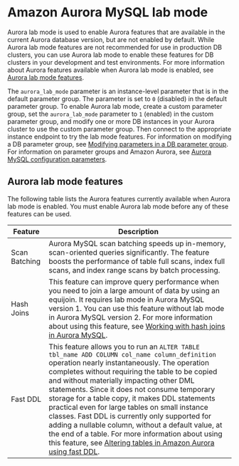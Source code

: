 # Amazon Aurora MySQL lab mode<a name="AuroraMySQL.Updates.LabMode"></a><a name="labmode"></a>

Aurora lab mode is used to enable Aurora features that are available in the current Aurora database version, but are not enabled by default\. While Aurora lab mode features are not recommended for use in production DB clusters, you can use Aurora lab mode to enable these features for DB clusters in your development and test environments\. For more information about Aurora features available when Aurora lab mode is enabled, see [Aurora lab mode features](#AuroraMySQL.Updates.LabModeFeatures)\.

The `aurora_lab_mode` parameter is an instance\-level parameter that is in the default parameter group\. The parameter is set to `0` \(disabled\) in the default parameter group\. To enable Aurora lab mode, create a custom parameter group, set the `aurora_lab_mode` parameter to `1` \(enabled\) in the custom parameter group, and modify one or more DB instances in your Aurora cluster to use the custom parameter group\. Then connect to the appropriate instance endpoint to try the lab mode features\. For information on modifying a DB parameter group, see [Modifying parameters in a DB parameter group](USER_WorkingWithParamGroups.md#USER_WorkingWithParamGroups.Modifying)\. For information on parameter groups and Amazon Aurora, see [Aurora MySQL configuration parameters](AuroraMySQL.Reference.md#AuroraMySQL.Reference.ParameterGroups)\.

## Aurora lab mode features<a name="AuroraMySQL.Updates.LabModeFeatures"></a>

The following table lists the Aurora features currently available when Aurora lab mode is enabled\. You must enable Aurora lab mode before any of these features can be used\.


| Feature | Description | 
| --- | --- | 
|  Scan Batching  |  Aurora MySQL scan batching speeds up in\-memory, scan\-oriented queries significantly\. The feature boosts the performance of table full scans, index full scans, and index range scans by batch processing\.  | 
|  Hash Joins  |  This feature can improve query performance when you need to join a large amount of data by using an equijoin\. It requires lab mode in Aurora MySQL version 1\. You can use this feature without lab mode in Aurora MySQL version 2\. For more information about using this feature, see [Working with hash joins in Aurora MySQL](AuroraMySQL.BestPractices.md#Aurora.BestPractices.HashJoin)\.  | 
|  Fast DDL  |  This feature allows you to run an `ALTER TABLE tbl_name ADD COLUMN col_name column_definition` operation nearly instantaneously\. The operation completes without requiring the table to be copied and without materially impacting other DML statements\. Since it does not consume temporary storage for a table copy, it makes DDL statements practical even for large tables on small instance classes\. Fast DDL is currently only supported for adding a nullable column, without a default value, at the end of a table\. For more information about using this feature, see [Altering tables in Amazon Aurora using fast DDL](AuroraMySQL.Managing.FastDDL.md)\.  | 